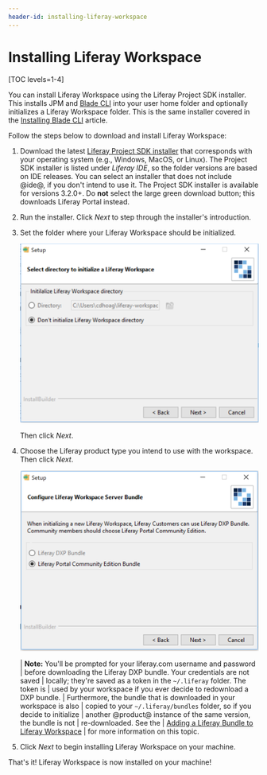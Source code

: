 ```yaml
---
header-id: installing-liferay-workspace
---
```


# Installing Liferay Workspace

[TOC levels=1-4]

You can install Liferay Workspace using the Liferay Project SDK installer. This
installs JPM and
[Blade CLI](/docs/7-2/reference/-/knowledge_base/r/blade-cli) into your user
home folder and optionally initializes a Liferay Workspace folder. This is the
same installer covered in the
[Installing Blade CLI](/docs/7-2/reference/-/knowledge_base/r/installing-blade-cli)
article.

Follow the steps below to download and install Liferay Workspace:

1.  Download the latest
    [Liferay Project SDK installer](https://sourceforge.net/projects/lportal/files/Liferay%20IDE/)
    that corresponds with your operating system (e.g., Windows, MacOS, or
    Linux). The Project SDK installer is listed under *Liferay IDE*, so the
    folder versions are based on IDE releases. You can select an installer that
    does not include @ide@, if you don't intend to use it. The Project SDK
    installer is available for versions 3.2.0+. Do **not** select the large
    green download button; this downloads Liferay Portal instead.

2.  Run the installer. Click *Next* to step through the installer's
    introduction.

3.  Set the folder where your Liferay Workspace should be initialized.

    ![Figure 1: Determine where your Liferay Workspace should reside.](../../../images/blade-installer-workspace-init.png)

    Then click *Next*.

4.  Choose the Liferay product type you intend to use with the workspace. Then
    click *Next*.

    ![Figure 2: Select the product version you'll use with your Liferay Workspace.](../../../images/installer-workspace-type.png)

    | **Note:** You'll be prompted for your liferay.com username and password
    | before downloading the Liferay DXP bundle. Your credentials are not saved
    | locally; they're saved as a token in the `~/.liferay` folder. The token is
    | used by your workspace if you ever decide to redownload a DXP bundle.
    | Furthermore, the bundle that is downloaded in your workspace is also
    | copied to your `~/.liferay/bundles` folder, so if you decide to initialize
    | another @product@ instance of the same version, the bundle is not
    | re-downloaded. See the
    | [Adding a Liferay Bundle to Liferay Workspace](/docs/7-2/reference/-/knowledge_base/r/adding-a-liferay-bundle-to-liferay-workspace)
    | for more information on this topic.

5.  Click *Next* to begin installing Liferay Workspace on your machine.

That's it! Liferay Workspace is now installed on your machine!
